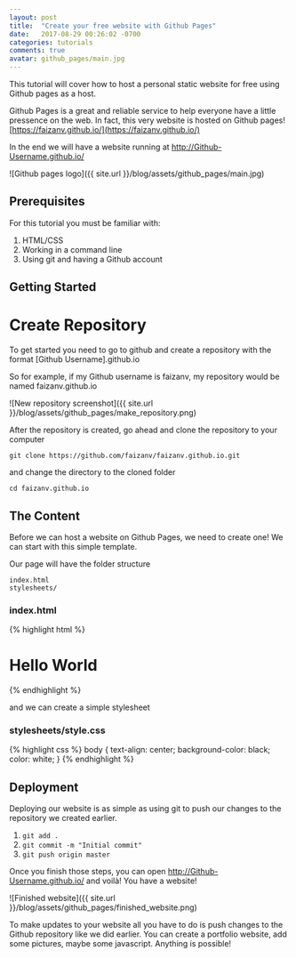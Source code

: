 ```yaml
---
layout: post
title:  "Create your free website with Github Pages"
date:   2017-08-29 00:26:02 -0700
categories: tutorials 
comments: true
avatar: github_pages/main.jpg
---
```

This tutorial will cover how to host a personal static website for free using Github pages as a host.

Github Pages is a great and reliable service to help everyone have a little pressence on the web. In fact, this very website is hosted on Github pages! [https://faizanv.github.io/](https://faizanv.github.io/)

In the end we will have a website running at http://Github-Username.github.io/

![Github pages logo]({{ site.url }}/blog/assets/github_pages/main.jpg)
## Prerequisites
For this tutorial you must be familiar with:
1. HTML/CSS
2. Working in a command line
3. Using git and having a Github account

## Getting Started
# Create Repository
To get started you need to go to github and create a repository with the format [Github Username].github.io

So for example, if my Github username is faizanv, my repository would be named faizanv.github.io 

![New repository screenshot]({{ site.url }}/blog/assets/github_pages/make_repository.png)

After the repository is created, go ahead and clone the repository to your computer

`git clone https://github.com/faizanv/faizanv.github.io.git`

and change the directory to the cloned folder

`cd faizanv.github.io`

## The Content

Before we can host a website on Github Pages, we need to create one! We can start with this simple template.

Our page will have the folder structure
```
index.html
stylesheets/
```

### index.html
{% highlight html %}
<!DOCTYPE html>
<head>
  <meta charset="UTF-8">
  <title>My Website</title>
  <link rel="stylesheet" href="stylesheets/style.css" />
</head>
<body>
  <h1>Hello World</h1>
</body>
{% endhighlight %}

and we can create a simple stylesheet

### stylesheets/style.css
{% highlight css %}
body {
  text-align: center;
  background-color: black;
  color: white;
}
{% endhighlight %}

## Deployment

Deploying our website is as simple as using git to push our changes to the repository we created earlier.
1. `git add .`
2. `git commit -m "Initial commit"`
3. `git push origin master`

Once you finish those steps, you can open http://Github-Username.github.io/ and voilà! You have a website!

![Finished website]({{ site.url }}/blog/assets/github_pages/finished_website.png)

To make updates to your website all you have to do is push changes to the Github repository like we did earlier. You can create a portfolio website, add some pictures, maybe some javascript. Anything is possible!

